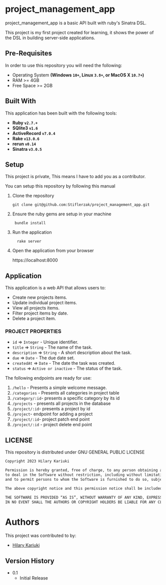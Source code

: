 # project_management_app
project_management_app is a basic API built with ruby's Sinatra DSL. 

This project is my first project created for learning,  it shows the power of the DSL in building server-side applications.

## Pre-Requisites
In order to use this repository you will need the following:

- Operating System **(Windows `10+`, Linux `3.8+`, or MacOS X `10.7+`)**
- RAM >= 4GB
- Free Space >= 2GB

## Built With
This application has been built with the following tools:

- **Ruby `v2.7.+`**
- **SQlite3 `v1.6`**
- **ActiveRecord `v7.0.4`**
- **Rake `v13.0.6`**
- **rerun `v0.14`**
- **Sinatra `v3.0.5`**

## Setup
This project is private, This means I have to add you as a contributor.

You can setup this repository by following this manual

1. Clone the repository
    
       git clone git@github.com:Stiflerzak/project_management_app.git
   
2. Ensure the ruby gems are setup in your machine
    
        bundle install
  
3. Run the application
   
         rake server
    
4. Open the application from your browser
    
   https://localhost:8000
   
   
## Application
This application is a web API that allows users to:
- Create new projects items.
- Update individual project items.
- View all projects items.
- Filter project items by date.
- Delete a project item.

###     PROJECT PROPERTIES
- `id` => `Integer` - Unique identifier.
- `title` => `String` - The name of the task.
- `description` => `String` - A short description about the task.
- `due` => `Date` - The due date set.
- `createdAt` => `Date` - The date the task was created.
- `status` => `Active or inactive` - The status of the task.


The following endpoints are ready for use:
1. `/hello` - Presents a simple welcome message.
2. `/categories` - Presents all categories in project table
3. `/category/:id`- presents a specific category by its id
4. `/projects` - presents all projects in the database
5. `/project/:id`- presents a project by id
6. `/project`- endpoint for adding a project
7. `/project/:id`- project patch end point
8. `/project/:id` -  project delete end point

## LICENSE
This repository is distributed under  GNU GENERAL PUBLIC LICENSE

```markdown
Copyright 2023 Hilary Kariuki

Permission is hereby granted, free of charge, to any person obtaining a copy of this software and associated documentation files (the “Software”), 
to deal in the Software without restriction, including without limitation the rights to use, copy, modify, merge, publish, distribute, sublicense, and/or sell copies of the Software, 
and to permit persons to whom the Software is furnished to do so, subject to the following conditions:

The above copyright notice and this permission notice shall be included in all copies or substantial portions of the Software.

THE SOFTWARE IS PROVIDED “AS IS”, WITHOUT WARRANTY OF ANY KIND, EXPRESS OR IMPLIED, INCLUDING BUT NOT LIMITED TO THE WARRANTIES OF MERCHANTABILITY, FITNESS FOR A PARTICULAR PURPOSE AND NONINFRINGEMENT. 
IN NO EVENT SHALL THE AUTHORS OR COPYRIGHT HOLDERS BE LIABLE FOR ANY CLAIM, DAMAGES OR OTHER LIABILITY, WHETHER IN AN ACTION OF CONTRACT, TORT OR OTHERWISE, ARISING FROM, OUT OF OR IN CONNECTION WITH THE SOFTWARE OR THE USE OR OTHER DEALINGS IN THE SOFTWARE.
```
# Authors
This project was contributed to by:
- [Hilary Kariuki](https://github.com/Stiflerzak/)

## Version History

* 0.1
    * Initial Release
